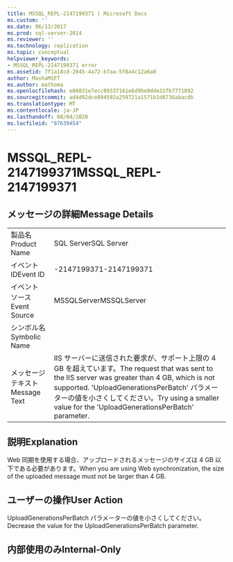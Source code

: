 ```yaml
---
title: MSSQL_REPL-2147199371 | Microsoft Docs
ms.custom: ''
ms.date: 06/13/2017
ms.prod: sql-server-2014
ms.reviewer: ''
ms.technology: replication
ms.topic: conceptual
helpviewer_keywords:
- MSSQL_REPL-2147199371 error
ms.assetid: 7f1a18cd-2045-4a72-b7aa-5f8a4c12a6a0
author: MashaMSFT
ms.author: mathoma
ms.openlocfilehash: e00831e7ecc09337161e6d9be0dde32fb7771892
ms.sourcegitcommit: ad4d92dce894592a259721a1571b1d8736abacdb
ms.translationtype: MT
ms.contentlocale: ja-JP
ms.lasthandoff: 08/04/2020
ms.locfileid: "87639454"
---
```

# <a name="mssql_repl-2147199371"></a><span data-ttu-id="346ec-102">MSSQL_REPL-2147199371</span><span class="sxs-lookup"><span data-stu-id="346ec-102">MSSQL_REPL-2147199371</span></span>
    
## <a name="message-details"></a><span data-ttu-id="346ec-103">メッセージの詳細</span><span class="sxs-lookup"><span data-stu-id="346ec-103">Message Details</span></span>  
  
|||  
|-|-|  
|<span data-ttu-id="346ec-104">製品名</span><span class="sxs-lookup"><span data-stu-id="346ec-104">Product Name</span></span>|<span data-ttu-id="346ec-105">SQL Server</span><span class="sxs-lookup"><span data-stu-id="346ec-105">SQL Server</span></span>|  
|<span data-ttu-id="346ec-106">イベント ID</span><span class="sxs-lookup"><span data-stu-id="346ec-106">Event ID</span></span>|<span data-ttu-id="346ec-107">-2147199371</span><span class="sxs-lookup"><span data-stu-id="346ec-107">-2147199371</span></span>|  
|<span data-ttu-id="346ec-108">イベント ソース</span><span class="sxs-lookup"><span data-stu-id="346ec-108">Event Source</span></span>|<span data-ttu-id="346ec-109">MSSQLServer</span><span class="sxs-lookup"><span data-stu-id="346ec-109">MSSQLServer</span></span>|  
|<span data-ttu-id="346ec-110">シンボル名</span><span class="sxs-lookup"><span data-stu-id="346ec-110">Symbolic Name</span></span>||  
|<span data-ttu-id="346ec-111">メッセージ テキスト</span><span class="sxs-lookup"><span data-stu-id="346ec-111">Message Text</span></span>|<span data-ttu-id="346ec-112">IIS サーバーに送信された要求が、サポート上限の 4 GB を超えています。</span><span class="sxs-lookup"><span data-stu-id="346ec-112">The request that was sent to the IIS server was greater than 4 GB, which is not supported.</span></span> <span data-ttu-id="346ec-113">'UploadGenerationsPerBatch' パラメーターの値を小さくしてください。</span><span class="sxs-lookup"><span data-stu-id="346ec-113">Try using a smaller value for the 'UploadGenerationsPerBatch' parameter.</span></span>|  
  
## <a name="explanation"></a><span data-ttu-id="346ec-114">説明</span><span class="sxs-lookup"><span data-stu-id="346ec-114">Explanation</span></span>  
 <span data-ttu-id="346ec-115">Web 同期を使用する場合、アップロードされるメッセージのサイズは 4 GB 以下である必要があります。</span><span class="sxs-lookup"><span data-stu-id="346ec-115">When you are using Web synchronization, the size of the uploaded message must not be larger than 4 GB.</span></span>  
  
## <a name="user-action"></a><span data-ttu-id="346ec-116">ユーザーの操作</span><span class="sxs-lookup"><span data-stu-id="346ec-116">User Action</span></span>  
 <span data-ttu-id="346ec-117">UploadGenerationsPerBatch パラメーターの値を小さくしてください。</span><span class="sxs-lookup"><span data-stu-id="346ec-117">Decrease the value for the UploadGenerationsPerBatch parameter.</span></span>  
  
## <a name="internal-only"></a><span data-ttu-id="346ec-118">内部使用のみ</span><span class="sxs-lookup"><span data-stu-id="346ec-118">Internal-Only</span></span>  
  
